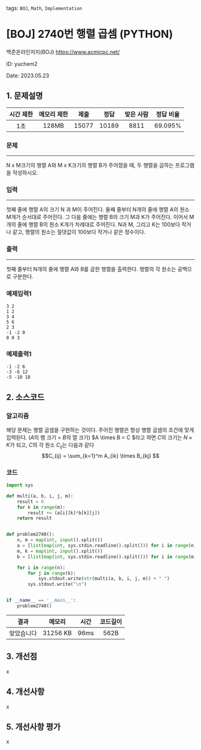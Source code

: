 tags: `BOJ`, `Math`, `Implementation`
# [BOJ] 2740번 행렬 곱셈 (PYTHON)
백준온라인저지(BOJ) https://www.acmicpc.net/

ID: yuchem2

Date: 2023.05.23
## 1. 문제설명
| 시간 제한 | 메모리 제한 | 제출  | 정답 | 맞은 사람 | 정답 비율 |
| :---: | :---: | :---: | :---: | :---: | :---: |
|  1초 | 128MB  | 15077 | 10189 | 8811 | 69.095% |

### 문제
---
N x M크기의 행렬 A와 M x K크기의 행렬 B가 주어졌을 때, 두 행렬을 곱하는 프로그램을 작성하시오.
### 입력
---
첫째 줄에 행렬 A의 크기 N 과 M이 주어진다. 둘째 줄부터 N개의 줄에 행렬 A의 원소 M개가 순서대로 주어진다. 그 다음 줄에는 행렬 B의 크기 M과 K가 주어진다. 이어서 M개의 줄에 행렬 B의 원소 K개가 차례대로 주어진다. N과 M, 그리고 K는 100보다 작거나 같고, 행렬의 원소는 절댓값이 100보다 작거나 같은 정수이다.
### 출력
---
첫째 줄부터 N개의 줄에 행렬 A와 B를 곱한 행렬을 출력한다. 행렬의 각 원소는 공백으로 구분한다.
### 예제입력1
```
3 2
1 2
3 4
5 6
2 3
-1 -2 0
0 0 3
```
### 예제출력1
```
-1 -2 6
-3 -6 12
-5 -10 18
```
## 2. 소스코드

### 알고리즘
해당 문제는 행렬 곱셈을 구현하는 것이다. 주어진 행렬은 항상 행렬 곱셈의 조건에 맞게 입력된다. ($A$의 행 크기 = $B$의 열 크기)
$A \times B = C $라고 하면 $C$의 크기는 $N \times K$가 되고, $C$의 각 원소 $C_{ij}$는 다음과 같다
$$C_{ij} = \sum_{k=1}^m A_{ik} \times B_{kj} $$

### 코드
```Python
import sys

def multi(a, b, i, j, m):
    result = 0
    for k in range(m):
        result += (a[i][k]*b[k][j])
    return result


def problem2740():
    n, m = map(int, input().split())
    a = [list(map(int, sys.stdin.readline().split())) for i in range(n)]
    m, k = map(int, input().split())
    b = [list(map(int, sys.stdin.readline().split())) for i in range(m)]

    for i in range(n):
        for j in range(k):
            sys.stdout.write(str(multi(a, b, i, j, m)) + " ")
        sys.stdout.write("\n")


if __name__ == '__main__':
    problem2740()

```

| 결과 | 메모리 | 시간 | 코드길이 |
|:---:|:-----: | :---: | :----: |
| 맞았습니다 | 31256 KB | 96ms | 562B |

## 3. 개선점
x
## 4. 개선사항
x
## 5. 개선사항 평가
x
